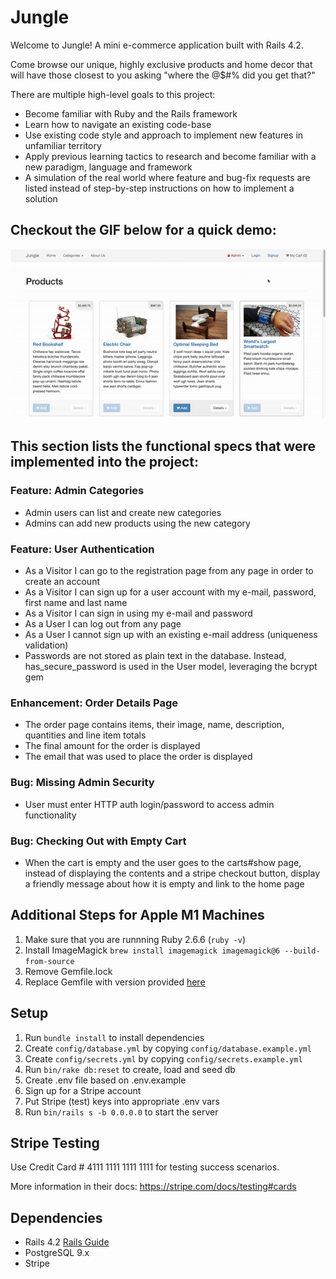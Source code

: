 # Jungle

Welcome to Jungle! A mini e-commerce application built with Rails 4.2.

Come browse our unique, highly exclusive products and home decor that will have those closest to you asking "where the @$#% did you get that?"

There are multiple high-level goals to this project:

- Become familiar with Ruby and the Rails framework
- Learn how to navigate an existing code-base
- Use existing code style and approach to implement new features in unfamiliar territory
- Apply previous learning tactics to research and become familiar with a new paradigm, language and framework
- A simulation of the real world where feature and bug-fix requests are listed instead of step-by-step instructions on how to implement a solution

## Checkout the GIF below for a quick demo:

!["Demo Gif of Jungle"](https://github.com/ofthekings12/jungle-rails/blob/master/docs/jungleGIF.gif?raw=true)

## This section lists the functional specs that were implemented into the project:
### Feature: Admin Categories
- Admin users can list and create new categories
- Admins can add new products using the new category

### Feature: User Authentication
- As a Visitor I can go to the registration page from any page in order to create an account
- As a Visitor I can sign up for a user account with my e-mail, password, first name and last name
- As a Visitor I can sign in using my e-mail and password
- As a User I can log out from any page
- As a User I cannot sign up with an existing e-mail address (uniqueness validation)
- Passwords are not stored as plain text in the database. Instead, has_secure_password is used in the User model, leveraging the bcrypt gem

### Enhancement: Order Details Page
- The order page contains items, their image, name, description, quantities and line item totals
- The final amount for the order is displayed
- The email that was used to place the order is displayed

### Bug: Missing Admin Security
- User must enter HTTP auth login/password to access admin functionality

### Bug: Checking Out with Empty Cart
- When the cart is empty and the user goes to the carts#show page, instead of displaying the contents and a stripe checkout button, display a friendly message about how it is empty and link to the home page


## Additional Steps for Apple M1 Machines

1. Make sure that you are runnning Ruby 2.6.6 (`ruby -v`)
1. Install ImageMagick `brew install imagemagick imagemagick@6 --build-from-source`
2. Remove Gemfile.lock
3. Replace Gemfile with version provided [here](https://gist.githubusercontent.com/FrancisBourgouin/831795ae12c4704687a0c2496d91a727/raw/ce8e2104f725f43e56650d404169c7b11c33a5c5/Gemfile)

## Setup

1. Run `bundle install` to install dependencies
2. Create `config/database.yml` by copying `config/database.example.yml`
3. Create `config/secrets.yml` by copying `config/secrets.example.yml`
4. Run `bin/rake db:reset` to create, load and seed db
5. Create .env file based on .env.example
6. Sign up for a Stripe account
7. Put Stripe (test) keys into appropriate .env vars
8. Run `bin/rails s -b 0.0.0.0` to start the server

## Stripe Testing

Use Credit Card # 4111 1111 1111 1111 for testing success scenarios.

More information in their docs: <https://stripe.com/docs/testing#cards>

## Dependencies

* Rails 4.2 [Rails Guide](http://guides.rubyonrails.org/v4.2/)
* PostgreSQL 9.x
* Stripe
